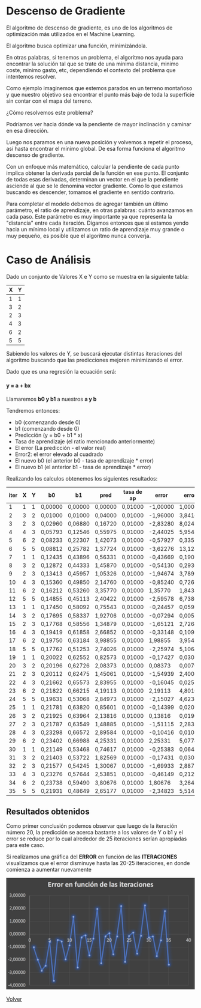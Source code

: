 # Descenso de Gradiente

El algoritmo de descenso de gradiente, es uno de los algoritmos de optimización más utilizados en el Machine Learning.

El algoritmo busca optimizar una función, minimizándola.

En otras palabras, si tenemos un problema, el algoritmo nos ayuda para encontrar la solución tal que se trate de una minima distancia, minimo coste, minimo gasto, etc, dependiendo el contexto del problema que intentemos resolver.

Como ejemplo imaginemos que estemos parados en un terreno montañoso y que nuestro objetivo sea encontrar el punto más bajo de toda la superficie sin contar con el mapa del terreno.

¿Cómo resolvemos este problema?

Podríamos ver hacia dónde va la pendiente de mayor inclinación y caminar en esa dirección.

Luego nos paramos en una nueva posición y volvemos a repetir el proceso, así hasta encontrar el mínimo global. De esa forma funciona el algoritmo descenso de gradiente.

Con un enfoque más matemático, calcular la pendiente de cada punto implica obtener la derivada parcial de la función en ese punto. El conjunto de todas esas derivadas, determinan un vector en el que la pendiente asciende al que se le denomina vector gradiente. Como lo que estamos buscando es descender, tomamos el gradiente en sentido contrario.

Para completar el modelo debemos de agregar también un último parámetro, el ratio de aprendizaje, en otras palabras: cuánto avanzamos en cada paso. Este parámetro es muy importante ya que representa la "distancia" entre cada iteración. Digamos entonces que si estamos yendo hacia un mínimo local y utilizamos un ratio de aprendizaje muy grande o muy pequeño, es posible que el algoritmo nunca converja.

# Caso de Análisis

Dado un conjunto de Valores X e Y como se muestra en la siguiente tabla:

| X | Y |
|---|---|
| 1 | 1 |
| 3 | 2 |
| 2 | 3 |
| 4 | 3 |
| 6 | 2 |
| 5 | 5 |

Sabiendo los valores de Y, se buscará ejecutar distintas iteraciones del algoritmo buscando que las predicciones mejoren minimizando el error.

Dado que es una regresión la ecuación será:

#### y = a + bx

Llamaremos **b0 y b1** a nuestros **a y b**

Tendremos entonces:

- b0 (comenzando desde 0)
- b1 (comenzando desde 0)
- Predicción (y = b0 + b1 * x)
- Tasa de aprendizaje (el ratio mencionado anteriormente)
- El error (La predicción - el valor real)
- Error2: el error elevado al cuadrado
- El nuevo b0 (el anterior b0 - tasa de aprendizaje * error)
- El nuevo b1 (el anterior b1 - tasa de aprendizaje * error)

Realizando los calculos obtenemos los siguientes resultados:

| iter| X | Y | b0      | b1      | pred | tasa de ap | error    | error2   | b0+1    | b1+1    |
|-----------|---|---|---------|---------|------------|------------|----------|----------|---------|---------|
| 1         | 1 | 1 | 0,00000 | 0,00000 | 0,00000    | 0,01000    | -1,00000 | 1,00000  | 0,01000 | 0,01000 |
| 2         | 3 | 2 | 0,01000 | 0,01000 | 0,04000    | 0,01000    | -1,96000 | 3,84160  | 0,02960 | 0,06880 |
| 3         | 2 | 3 | 0,02960 | 0,06880 | 0,16720    | 0,01000    | -2,83280 | 8,02476  | 0,05793 | 0,12546 |
| 4         | 4 | 3 | 0,05793 | 0,12546 | 0,55975    | 0,01000    | -2,44025 | 5,95481  | 0,08233 | 0,22307 |
| 5         | 6 | 2 | 0,08233 | 0,22307 | 1,42073    | 0,01000    | -0,57927 | 0,33556  | 0,08812 | 0,25782 |
| 6         | 5 | 5 | 0,08812 | 0,25782 | 1,37724    | 0,01000    | -3,62276 | 13,12443 | 0,12435 | 0,43896 |
| 7         | 1 | 1 | 0,12435 | 0,43896 | 0,56331    | 0,01000    | -0,43669 | 0,19070  | 0,12872 | 0,44333 |
| 8         | 3 | 2 | 0,12872 | 0,44333 | 1,45870    | 0,01000    | -0,54130 | 0,29301  | 0,13413 | 0,45957 |
| 9         | 2 | 3 | 0,13413 | 0,45957 | 1,05326    | 0,01000    | -1,94674 | 3,78978  | 0,15360 | 0,49850 |
| 10        | 4 | 3 | 0,15360 | 0,49850 | 2,14760    | 0,01000    | -0,85240 | 0,72658  | 0,16212 | 0,53260 |
| 11        | 6 | 2 | 0,16212 | 0,53260 | 3,35770    | 0,01000    | 1,35770  | 1,84336  | 0,14855 | 0,45113 |
| 12        | 5 | 5 | 0,14855 | 0,45113 | 2,40422    | 0,01000    | -2,59578 | 6,73808  | 0,17450 | 0,58092 |
| 13        | 1 | 1 | 0,17450 | 0,58092 | 0,75543    | 0,01000    | -0,24457 | 0,05982  | 0,17695 | 0,58337 |
| 14        | 3 | 2 | 0,17695 | 0,58337 | 1,92706    | 0,01000    | -0,07294 | 0,00532  | 0,17768 | 0,58556 |
| 15        | 2 | 3 | 0,17768 | 0,58556 | 1,34879    | 0,01000    | -1,65121 | 2,72648  | 0,19419 | 0,61858 |
| 16        | 4 | 3 | 0,19419 | 0,61858 | 2,66852    | 0,01000    | -0,33148 | 0,10988  | 0,19750 | 0,63184 |
| 17        | 6 | 2 | 0,19750 | 0,63184 | 3,98855    | 0,01000    | 1,98855  | 3,95434  | 0,17762 | 0,51253 |
| 18        | 5 | 5 | 0,17762 | 0,51253 | 2,74026    | 0,01000    | -2,25974 | 5,10642  | 0,20022 | 0,62552 |
| 19        | 1 | 1 | 0,20022 | 0,62552 | 0,82573    | 0,01000    | -0,17427 | 0,03037  | 0,20196 | 0,62726 |
| 20        | 3 | 2 | 0,20196 | 0,62726 | 2,08373    | 0,01000    | 0,08373  | 0,00701  | 0,20112 | 0,62475 |
| 21        | 2 | 3 | 0,20112 | 0,62475 | 1,45061    | 0,01000    | -1,54939 | 2,40060  | 0,21662 | 0,65573 |
| 22        | 4 | 3 | 0,21662 | 0,65573 | 2,83955    | 0,01000    | -0,16045 | 0,02574  | 0,21822 | 0,66215 |
| 23        | 6 | 2 | 0,21822 | 0,66215 | 4,19113    | 0,01000    | 2,19113  | 4,80105  | 0,19631 | 0,53068 |
| 24        | 5 | 5 | 0,19631 | 0,53068 | 2,84973    | 0,01000    | -2,15027 | 4,62367  | 0,21781 | 0,63820 |
| 25        | 1 | 1 | 0,21781 | 0,63820 | 0,85601    | 0,01000    | -0,14399 | 0,02073  | 0,21925 | 0,63964 |
| 26        | 3 | 2 | 0,21925 | 0,63964 | 2,13816    | 0,01000    | 0,13816  | 0,01909  | 0,21787 | 0,63549 |
| 27        | 2 | 3 | 0,21787 | 0,63549 | 1,48885    | 0,01000    | -1,51115 | 2,28356  | 0,23298 | 0,66572 |
| 28        | 4 | 3 | 0,23298 | 0,66572 | 2,89584    | 0,01000    | -0,10416 | 0,01085  | 0,23402 | 0,66988 |
| 29        | 6 | 2 | 0,23402 | 0,66988 | 4,25331    | 0,01000    | 2,25331  | 5,07742  | 0,21149 | 0,53468 |
| 30        | 1 | 1 | 0,21149 | 0,53468 | 0,74617    | 0,01000    | -0,25383 | 0,06443  | 0,21403 | 0,53722 |
| 31        | 3 | 2 | 0,21403 | 0,53722 | 1,82569    | 0,01000    | -0,17431 | 0,03038  | 0,21577 | 0,54245 |
| 32        | 2 | 3 | 0,21577 | 0,54245 | 1,30067    | 0,01000    | -1,69933 | 2,88772  | 0,23276 | 0,57644 |
| 33        | 4 | 3 | 0,23276 | 0,57644 | 2,53851    | 0,01000    | -0,46149 | 0,21297  | 0,23738 | 0,59490 |
| 34        | 6 | 2 | 0,23738 | 0,59490 | 3,80676    | 0,01000    | 1,80676  | 3,26437  | 0,21931 | 0,48649 |
| 35        | 5 | 5 | 0,21931 | 0,48649 | 2,65177    | 0,01000    | -2,34823 | 5,51420  | 0,24279 | 0,60390 |


## Resultados obtenidos

Como primer conclusión podemos observar que luego de la iteración número 20, la predicción se acerca bastante a los valores de Y o b1 y el error se reduce por lo cual alrededor de 25 iteraciones serían apropiadas para este caso.

Si realizamos una gráfica del **ERROR** en función de las **ITERACIONES** visualizamos que el error disminuye hasta las 20-25 iteraciones, en donde comienza a aumentar nuevamente

![](./images/error.png) 


[Volver](./../README.md)

